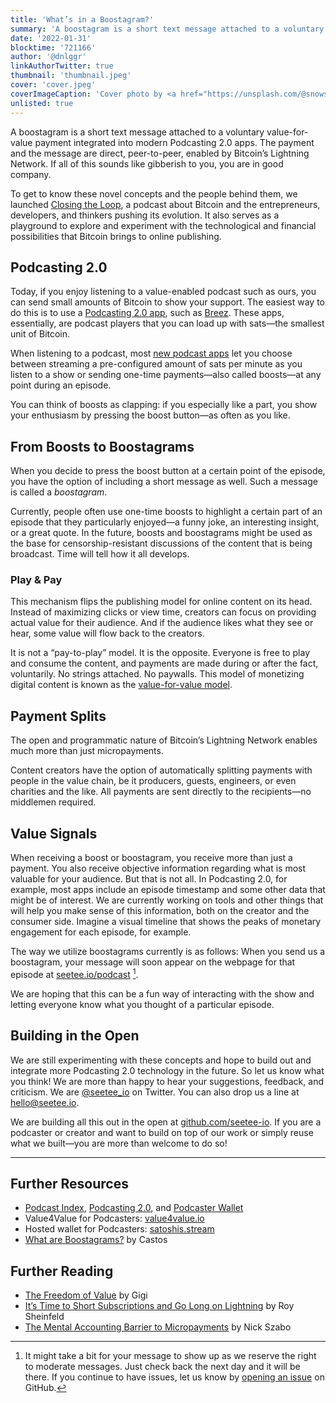 ```yaml
---
title: 'What’s in a Boostagram?'
summary: 'A boostagram is a short text message attached to a voluntary value-for-value payment integrated into modern Podcasting 2.0 apps. The payment and the message are direct, peer-to-peer, enabled by Bitcoin’s Lightning Network.'
date: '2022-01-31'
blocktime: '721166'
author: '@dnlggr'
linkAuthorTwitter: true
thumbnail: 'thumbnail.jpeg'
cover: 'cover.jpeg'
coverImageCaption: 'Cover photo by <a href="https://unsplash.com/@snowshade">Oleg Laptev</a> on <a href="https://unsplash.com/s/photos/megaphone">Unsplash</a>.'
unlisted: true
---
```


A boostagram is a short text message attached to a voluntary value-for-value payment integrated into modern Podcasting 2.0 apps. The payment and the message are direct, peer-to-peer, enabled by Bitcoin’s Lightning Network. If all of this sounds like gibberish to you, you are in good company.

To get to know these novel concepts and the people behind them, we launched [Closing the Loop](https://www.seetee.io/podcast), a podcast about Bitcoin and the entrepreneurs, developers, and thinkers pushing its evolution. It also serves as a playground to explore and experiment with the technological and financial possibilities that Bitcoin brings to online publishing.

## Podcasting 2.0

Today, if you enjoy listening to a value-enabled podcast such as ours, you can send small amounts of Bitcoin to show your support. The easiest way to do this is to use a [Podcasting 2.0 app](https://podcastindex.org/apps), such as [Breez](https://breez.technology). These apps, essentially, are podcast players that you can load up with sats—the smallest unit of Bitcoin.

When listening to a podcast, most [new podcast apps](http://newpodcastapps.com) let you choose between streaming a pre-configured amount of sats per minute as you listen to a show or sending one-time payments—also called boosts—at any point during an episode.

You can think of boosts as clapping: if you especially like a part, you show your enthusiasm by pressing the boost button—as often as you like.

## From Boosts to Boostagrams

When you decide to press the boost button at a certain point of the episode, you have the option of including a short message as well. Such a message is called a _boostagram_.

Currently, people often use one-time boosts to highlight a certain part of an episode that they particularly enjoyed—a funny joke, an interesting insight, or a great quote. In the future, boosts and boostagrams might be used as the base for censorship-resistant discussions of the content that is being broadcast. Time will tell how it all develops.

### Play & Pay

This mechanism flips the publishing model for online content on its head. Instead of maximizing clicks or view time, creators can focus on providing actual value for their audience. And if the audience likes what they see or hear, some value will flow back to the creators.

It is not a “pay-to-play” model. It is the opposite. Everyone is free to play and consume the content, and payments are made during or after the fact, voluntarily. No strings attached. No paywalls. This model of monetizing digital content is known as the [value-for-value model](https://dergigi.com/2021/12/30/the-freedom-of-value).

## Payment Splits

The open and programmatic nature of Bitcoin’s Lightning Network enables much more than just micropayments.

Content creators have the option of automatically splitting payments with people in the value chain, be it producers, guests, engineers, or even charities and the like. All payments are sent directly to the recipients—no middlemen required.

## Value Signals

When receiving a boost or boostagram, you receive more than just a payment. You also receive objective information regarding what is most valuable for your audience. But that is not all. In Podcasting 2.0, for example, most apps include an episode timestamp and some other data that might be of interest. We are currently working on tools and other things that will help you make sense of this information, both on the creator and the consumer side. Imagine a visual timeline that shows the peaks of monetary engagement for each episode, for example.

The way we utilize boostagrams currently is as follows: When you send us a boostagram, your message will soon appear on the webpage for that episode at [seetee.io/podcast](https://seetee.io/podcast)&nbsp;[^1].

[^1]: It might take a bit for your message to show up as we reserve the right to moderate messages. Just check back the next day and it will be there. If you continue to have issues, let us know by [opening an issue](https://github.com/seetee-io/seetee-io/issues/new) on GitHub.

We are hoping that this can be a fun way of interacting with the show and letting everyone know what you thought of a particular episode.

## Building in the Open

We are still experimenting with these concepts and hope to build out and integrate more Podcasting 2.0 technology in the future. So let us know what you think! We are more than happy to hear your suggestions, feedback, and criticism. We are [@seetee_io](https://twitter.com/@seetee_io) on Twitter. You can also drop us a line at [hello@seetee.io](mailto:hello@seetee.io).

We are building all this out in the open at [github.com/seetee-io](https://github.com/seetee-io). If you are a podcaster or creator and want to build on top of our work or simply reuse what we built—you are more than welcome to do so!

---

## Further Resources

- [Podcast Index](https://podcastindex.org/), [Podcasting 2.0](https://podcastindex.org/podcast/920666), and [Podcaster Wallet](https://podcasterwallet.com/)
- Value4Value for Podcasters: [value4value.io](http://value4value.io/)
- Hosted wallet for Podcasters: [satoshis.stream](https://satoshis.stream/)
- [What are Boostagrams?](https://youtu.be/6mKGBtEiq1E) by Castos

## Further Reading

- [The Freedom of Value](https://dergigi.com/2021/12/30/the-freedom-of-value/) by Gigi
- [It’s Time to Short Subscriptions and Go Long on Lightning](https://medium.com/breez-technology/its-time-to-short-subscriptions-and-go-long-on-lightning-a89c83820ef5) by Roy Sheinfeld
- [The Mental Accounting Barrier to Micropayments](https://www.fon.hum.uva.nl/rob/Courses/InformationInSpeech/CDROM/Literature/LOTwinterschool2006/szabo.best.vwh.net/micropayments.html) by Nick Szabo
